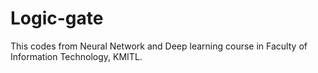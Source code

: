 # Logic-gate
This codes from Neural Network and Deep learning course in Faculty of Information Technology, KMITL.
